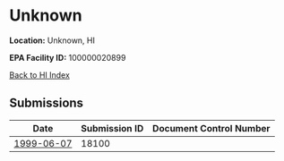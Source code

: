 # Unknown

**Location:** Unknown, HI

**EPA Facility ID:** 100000020899

[Back to HI Index](../../index.md)

## Submissions

| Date | Submission ID | Document Control Number |
|------|--------------|-------------------------|
| [1999-06-07](submissions/18100.md) | 18100 |  |
